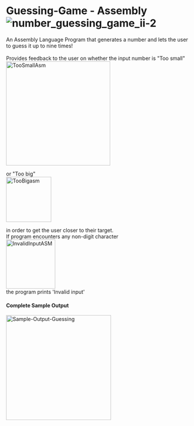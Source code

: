 # Guessing-Game - Assembly![number_guessing_game_ii-2](https://user-images.githubusercontent.com/94030022/170133459-a9319eb2-848a-41a9-9da0-4b84ee9ced77.png)
An Assembly Language Program that generates a number and lets the user to guess it up to nine times! <br />
<br />
Provides feedback to the user on whether the input number is "Too small" <br />
<img width="284" alt="TooSmallAsm" src="https://user-images.githubusercontent.com/94030022/170132900-81ebd801-4d89-4a11-9300-956a6ce04dc0.png"> <br />

or "Too big" <br />
<img width="123" alt="TooBigasm" src="https://user-images.githubusercontent.com/94030022/170132920-7f30127e-1e1c-4aa6-b568-ab14fe66b23b.png"> <br />

in order to get the user closer to their target. <br />
If program encounters any non-digit character <br />
<img width="134" alt="InvalidInputASM" src="https://user-images.githubusercontent.com/94030022/170133132-42dcdbe6-de79-400f-9bad-893f1edb01a3.png"> <br />
the program prints 'Invalid input' <br />

#### Complete Sample Output
<img width="286" alt="Sample-Output-Guessing" src="https://user-images.githubusercontent.com/94030022/169899420-f2c9d211-ab04-4cbf-8a1a-f1553fea6daa.png">

